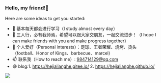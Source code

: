 ### Hello, my friend!👋

Here are some ideas to get you started:

- 🌱 基本每天都会进行学习（I study almost every day）
- 👯 三人行，必有我师焉，希望可以跟大家交朋友，一起交流进步！（I hope I can make friends with you and make progress together）
- 🤔 个人爱好（Personal interests）：足球、王者荣耀、烧烤、烫头（football、Honor of Kings、barbecue、marcel）
- 📫 联系我（How to reach me）: 984714129@qq.com
- 😄 blog:1. https://hejialianghe.gitee.io/   2. https://hejialianghe.github.io/

 <img align="left" src="https://github-readme-stats.vercel.app/api?username=hejialianghe" />
